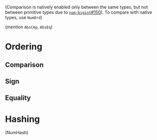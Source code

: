 (Comparison is natively enabled only between the same types, but not between primitive types due to [`num-bigint`#150](https://github.com/rust-num/num-bigint/issues/150)). To compare with native types, use `NumOrd`)

(mention `AbsCmp`, `AbsEq`)

# Ordering

## Comparison
## Sign
## Equality

# Hashing

(NumHash)

